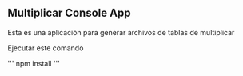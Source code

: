 

## Multiplicar Console App

Esta es una aplicación para generar archivos de tablas de multiplicar

Ejecutar este comando

'''
npm install
'''